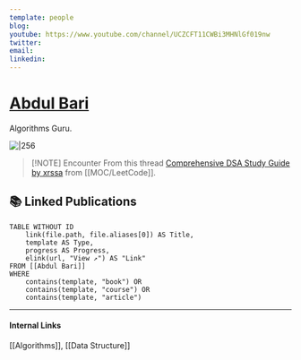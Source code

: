 ```yaml
---
template: people
blog: 
youtube: https://www.youtube.com/channel/UCZCFT11CWBi3MHNlGf019nw
twitter: 
email: 
linkedin: 
---
```

# [Abdul Bari](https://www.youtube.com/channel/UCZCFT11CWBi3MHNlGf019nw)
Algorithms Guru.

![|256](https://yt3.ggpht.com/ytc/AMLnZu-ZXxG5Inn009QLZsWXUCRhzhb9mVExAXzcMuXQ=s900-c-k-c0x00ffffff-no-rj)

> [!NOTE] Encounter
> From this thread [Comprehensive DSA Study Guide by xrssa](https://leetcode.com/discuss/study-guide/494279/Comprehensive-Data-Structure-and-Algorithm-Study-Guide) from [[MOC/LeetCode]].

## 📚 Linked Publications
```dataview
TABLE WITHOUT ID 
	link(file.path, file.aliases[0]) AS Title,
	template AS Type,
	progress AS Progress,
	elink(url, "View ↗️") AS "Link"
FROM [[Abdul Bari]] 
WHERE 
	contains(template, "book") OR 
	contains(template, "course") OR 
	contains(template, "article")
```

---
#### Internal Links
[[Algorithms]], [[Data Structure]] 